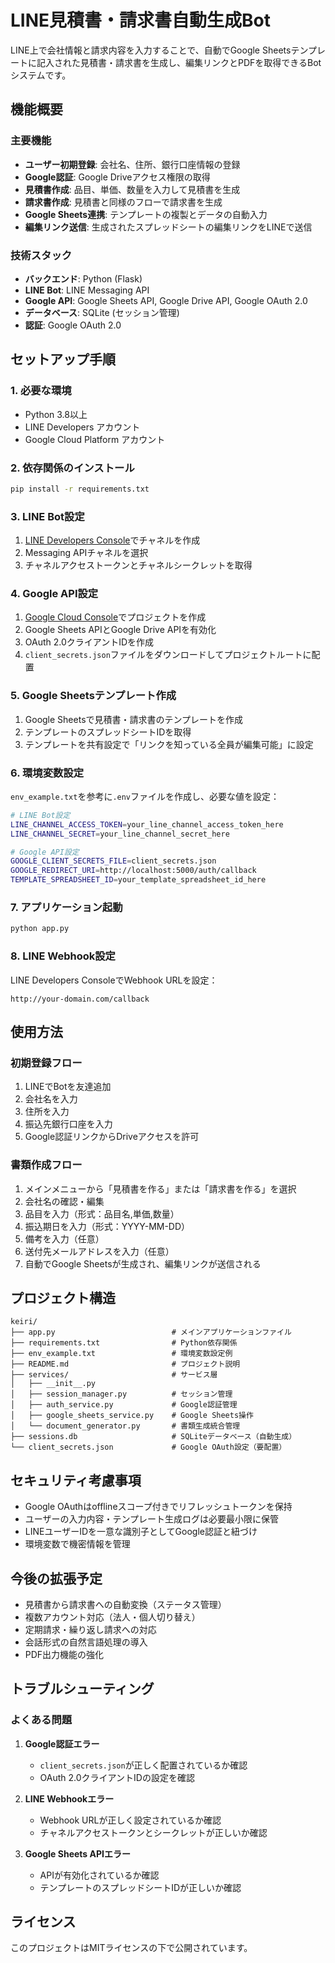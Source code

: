 # LINE見積書・請求書自動生成Bot

LINE上で会社情報と請求内容を入力することで、自動でGoogle Sheetsテンプレートに記入された見積書・請求書を生成し、編集リンクとPDFを取得できるBotシステムです。

## 機能概要

### 主要機能
- **ユーザー初期登録**: 会社名、住所、銀行口座情報の登録
- **Google認証**: Google Driveアクセス権限の取得
- **見積書作成**: 品目、単価、数量を入力して見積書を生成
- **請求書作成**: 見積書と同様のフローで請求書を生成
- **Google Sheets連携**: テンプレートの複製とデータの自動入力
- **編集リンク送信**: 生成されたスプレッドシートの編集リンクをLINEで送信

### 技術スタック
- **バックエンド**: Python (Flask)
- **LINE Bot**: LINE Messaging API
- **Google API**: Google Sheets API, Google Drive API, Google OAuth 2.0
- **データベース**: SQLite (セッション管理)
- **認証**: Google OAuth 2.0

## セットアップ手順

### 1. 必要な環境
- Python 3.8以上
- LINE Developers アカウント
- Google Cloud Platform アカウント

### 2. 依存関係のインストール
```bash
pip install -r requirements.txt
```

### 3. LINE Bot設定
1. [LINE Developers Console](https://developers.line.biz/)でチャネルを作成
2. Messaging APIチャネルを選択
3. チャネルアクセストークンとチャネルシークレットを取得

### 4. Google API設定
1. [Google Cloud Console](https://console.cloud.google.com/)でプロジェクトを作成
2. Google Sheets APIとGoogle Drive APIを有効化
3. OAuth 2.0クライアントIDを作成
4. `client_secrets.json`ファイルをダウンロードしてプロジェクトルートに配置

### 5. Google Sheetsテンプレート作成
1. Google Sheetsで見積書・請求書のテンプレートを作成
2. テンプレートのスプレッドシートIDを取得
3. テンプレートを共有設定で「リンクを知っている全員が編集可能」に設定

### 6. 環境変数設定
`env_example.txt`を参考に`.env`ファイルを作成し、必要な値を設定：

```bash
# LINE Bot設定
LINE_CHANNEL_ACCESS_TOKEN=your_line_channel_access_token_here
LINE_CHANNEL_SECRET=your_line_channel_secret_here

# Google API設定
GOOGLE_CLIENT_SECRETS_FILE=client_secrets.json
GOOGLE_REDIRECT_URI=http://localhost:5000/auth/callback
TEMPLATE_SPREADSHEET_ID=your_template_spreadsheet_id_here
```

### 7. アプリケーション起動
```bash
python app.py
```

### 8. LINE Webhook設定
LINE Developers ConsoleでWebhook URLを設定：
```
http://your-domain.com/callback
```

## 使用方法

### 初期登録フロー
1. LINEでBotを友達追加
2. 会社名を入力
3. 住所を入力
4. 振込先銀行口座を入力
5. Google認証リンクからDriveアクセスを許可

### 書類作成フロー
1. メインメニューから「見積書を作る」または「請求書を作る」を選択
2. 会社名の確認・編集
3. 品目を入力（形式：品目名,単価,数量）
4. 振込期日を入力（形式：YYYY-MM-DD）
5. 備考を入力（任意）
6. 送付先メールアドレスを入力（任意）
7. 自動でGoogle Sheetsが生成され、編集リンクが送信される

## プロジェクト構造

```
keiri/
├── app.py                          # メインアプリケーションファイル
├── requirements.txt                # Python依存関係
├── env_example.txt                 # 環境変数設定例
├── README.md                       # プロジェクト説明
├── services/                       # サービス層
│   ├── __init__.py
│   ├── session_manager.py          # セッション管理
│   ├── auth_service.py             # Google認証管理
│   ├── google_sheets_service.py    # Google Sheets操作
│   └── document_generator.py       # 書類生成統合管理
├── sessions.db                     # SQLiteデータベース（自動生成）
└── client_secrets.json             # Google OAuth設定（要配置）
```

## セキュリティ考慮事項

- Google OAuthはofflineスコープ付きでリフレッシュトークンを保持
- ユーザーの入力内容・テンプレート生成ログは必要最小限に保管
- LINEユーザーIDを一意な識別子としてGoogle認証と紐づけ
- 環境変数で機密情報を管理

## 今後の拡張予定

- 見積書から請求書への自動変換（ステータス管理）
- 複数アカウント対応（法人・個人切り替え）
- 定期請求・繰り返し請求への対応
- 会話形式の自然言語処理の導入
- PDF出力機能の強化

## トラブルシューティング

### よくある問題

1. **Google認証エラー**
   - `client_secrets.json`が正しく配置されているか確認
   - OAuth 2.0クライアントIDの設定を確認

2. **LINE Webhookエラー**
   - Webhook URLが正しく設定されているか確認
   - チャネルアクセストークンとシークレットが正しいか確認

3. **Google Sheets APIエラー**
   - APIが有効化されているか確認
   - テンプレートのスプレッドシートIDが正しいか確認

## ライセンス

このプロジェクトはMITライセンスの下で公開されています。 